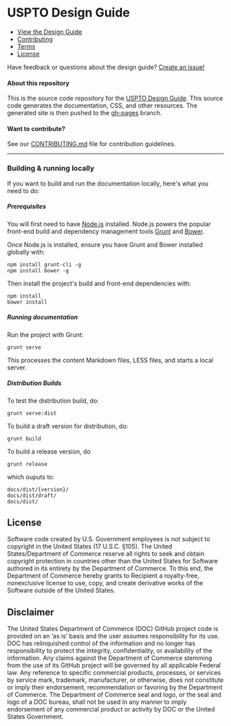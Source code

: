 USPTO Design Guide
==============

- [View the Design Guide](https://uspto.github.io/designpatterns/)
- [Contributing](CONTRIBUTING.md)
- [Terms](TERMS.md)
- [License](LICENSE)

Have feedback or questions about the design guide? [Create an issue!](https://github.com/USPTO/designpatterns/issues)

#### About this repository

This is the source code repository for the [USPTO Design Guide](https://uspto.github.io/designpatterns/). This source code generates the documentation, CSS, and other resources. The generated site is then pushed to the [gh-pages](https://github.com/USPTO/designpatterns/tree/gh-pages) branch.

#### Want to contribute?
See our [CONTRIBUTING.md](CONTRIBUTING.md) file for contribution guidelines.

---

### Building & running locally

If you want to build and run the documentation locally, here's what you need to do:

##### Prerequisites
You will first need to have [Node.js](http://nodejs.org/download/) installed. Node.js powers the popular front-end build and dependency management tools [Grunt](http://gruntjs.com/) and [Bower](http://bower.io/).

Once Node.js is installed, ensure you have Grunt and Bower installed globally with:
```
npm install grunt-cli -g
npm install bower -g
```

Then install the project's build and front-end dependencies with:
```
npm install
bower install
```

##### Running documentation
Run the project with Grunt:
```
grunt serve
```
This processes the content Markdown files, LESS files, and starts a local server. 


##### Distribution Builds
To test the distribution build, do:
```
grunt serve:dist
```

To build a draft version for distribution, do:
```
grunt build
```

To build a release version, do
```
grunt release
```
which ouputs to:
```
docs/dist/{version}/
docs/dist/draft/
docs/dist/
```



## License

Software code created by U.S. Government employees is not subject to copyright in the United States (17 U.S.C. §105). The United States/Department of Commerce reserve all rights to seek and obtain copyright protection in countries other than the United States for Software authored in its entirety by the Department of Commerce.  To this end, the Department of Commerce hereby grants to Recipient a royalty-free, nonexclusive license to use, copy, and create derivative works of the Software outside of the United States.

## Disclaimer

The United States Department of Commerce (DOC) GitHub project code is provided on an ‘as is’ basis and the user assumes responsibility for its use. DOC has relinquished control of the information and no longer has responsibility to protect the integrity, confidentiality, or availability of the information. Any claims against the Department of Commerce stemming from the use of its GitHub project will be governed by all applicable Federal law. Any reference to specific commercial products, processes, or services by service mark, trademark, manufacturer, or otherwise, does not constitute or imply their endorsement, recommendation or favoring by the Department of Commerce. The Department of Commerce seal and logo, or the seal and logo of a DOC bureau, shall not be used in any manner to imply endorsement of any commercial product or activity by DOC or the United States Government.
